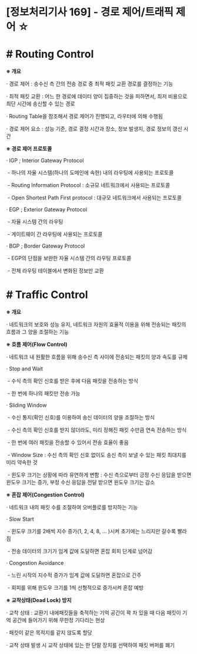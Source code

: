 

# [정보처리기사 169] - 경로 제어/트래픽 제어 ☆



# **# Routing Control**

**※ 개요**

· 경로 제어 : 송수신 측 간의 전송 경로 중 최적 패킷 교환 경로를 결정하는 기능

· 최적 패킷 교환 : 어느 한 경로에 데이터 양이 집중하는 것을 피하면서, 최저 비용으로 최단 시간에 송신할 수 있는 경로

· Routing Table을 참조해서 경로 제어가 진행되고, 라우터에 의해 수행됨

· 경로 제어 요소 : 성능 기준, 경로 결정 시간과 장소, 정보 발생지, 경로 정보의 갱신 시간



**※ 경로 제어 프로토콜**

· IGP ; Interior Gateway Protocol

​    \- 하나의 자율 시스템(하나의 도메인에 속한) 내의 라우팅에 사용되는 프로토콜

​    \- Routing Information Protocol : 소규모 네트워크에서 사용되는 프로토콜

​    \- Open Shortest Path First protocol : 대규모 네트워크에서 사용되는 프로토콜

· EGP ; Exterior Gateway Protocol

​    \- 자율 시스템 간의 라우팅

​    \- 게이트웨이 간 라우팅에 사용되는 프로토콜

· BGP ; Border Gateway Protocol

​    \- EGP의 단점을 보완한 자율 시스템 간의 라우팅 프로토콜

​    \- 전체 라우팅 테이블에서 변화된 정보만 교환



# **# Traffic Control**

**※ 개요**

· 네트워크의 보호와 성능 유지, 네트워크 자원의 효율적 이용을 위해 전송되는 패킷의 흐름과 그 양을 조절하는 기능



**※ 흐름 제어(Flow Control)**

· 네트워크 내 원활한 흐름을 위해 송수신 측 사이에 전송되는 패킷의 양과 속도를 규제

· Stop and Wait

​    \- 수식 측의 확인 신호를 받은 후에 다음 패킷을 전송하는 방식

​    \- 한 번에 하나의 패킷만 전송 가능

· Sliding Window

​    \- 수신 통지(확인 신호)를 이용하여 송신 데이터의 양을 조절하는 방식

​    \- 수신 측의 확인 신호를 받지 않더라도, 미리 정해진 패킷 수만큼 연속 전송하는 방식

​    \- 한 번에 여러 패킷을 전송할 수 있어서 전송 효율이 좋음

​    \- Window Size : 수신 측의 확인 신호 없이도 송신 측이 보낼 수 있는 패킷 최대치를 미리 약속한 것

​    \- 윈도우 크기는 상황에 따라 유연하게 변함 : 수신 측으로부터 긍정 수신 응답을 받으면 윈도우 크기는 증가, 부정 수신 응답을 전달 받으면 윈도우 크기는 감소



**※ 혼잡 제어(Congestion Control)**

· 네트워크 내의 패킷 수를 조절하여 오버플로를 방지하는 기능

· Slow Start

​    \- 윈도우 크기를 2배씩 지수 증가(1, 2, 4, 8, ... )시켜 초기에는 느리지만 갈수록 빨라짐

​    \- 전송 데이터의 크기가 임계 값에 도달하면 혼잡 회피 단계로 넘어감

· Congestion Avoidance

​    \- 느린 시작의 지수적 증가가 임계 값에 도달하면 혼잡으로 간주

​    \- 회피를 위해 윈도우 크기를 1씩 선형적으로 증가시켜 혼잡 예방



**※ 교착상태(Dead Lock) 방지**

· 교착 상태 : 교환기 내에패킷들을 축적하는 기억 공간이 꽉 차 있을 때 다음 패킷이 기억 공간에 들어가기 위해 무한정 기다리는 현상

· 패킷이 같은 목적지를 같지 않도록 할당

· 교착 상태 발생 시 교착 상태에 있는 한 단말 장치를 선택하여 패킷 버퍼를 폐기